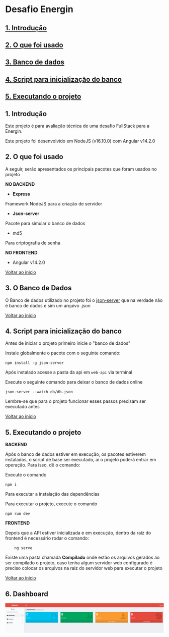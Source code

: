 # <a id="begin"> Desafio Energin

## [1. Introdução](#intro)
## [2. O que foi usado](#uso)
## [3. Banco de dados](#db)
## [4. Script para inicialização do banco](#antes)
## [5. Executando o projeto](#run)


## <a id="intro">1. Introdução

Este projeto é para avaliação técnica de uma desafio FullStack para a Energin.

Este projeto foi desenvolvido em NodeJS (v16.10.0) com Angular v14.2.0

## <a id="uso"> 2. O que foi usado

A seguir, serão apresentados os principais pacotes que foram usados no projeto

**NO BACKEND**

* <b>Express</b>

Framework NodeJS para a criação de servidor 

* <b>Json-server</b>

Pacote para simular o banco de dados

* md5

Para criptografia de senha


**NO FRONTEND**

* Angular v14.2.0


[Voltar ao inicio](#begin)

## <a id="db"> 3. O Banco de Dados

O Banco de dados utilizado no projeto foi o [json-server](https://www.npmjs.com/package/json-server) que na verdade não é banco de dados e sim um arquivo .json


[Voltar ao inicio](#begin)

## <a id="antes"> 4. Script para inicialização do banco

Antes de iniciar o projeto primeiro inicie o "banco de dados"

Instale globalmente o pacote com o seguinte comando:

    npm install -g json-server

Após instalado acesse a pasta da api em `web-api` via terminal

Execute o seguinte comando para deixar o banco de dados online

    json-server --watch db/db.json

Lembre-se que para o projeto funcionar esses passos precisam ser executado antes

[Voltar ao inicio](#begin)

## <a id="run"> 5. Executando o projeto

**BACKEND**

Após o banco de dados estiver em execução, os pacotes estiverem instalados, o script de base ser executado, aí o projeto poderá entrar em operação. Para isso, dê o comando:

Execute o comando 

    npm i

Para executar a instalação das dependências

Para executar o projeto, execute o comando

    npm run dev

**FRONTEND**

Depois que a API estiver inicializada e em execução, dentro da raíz do frontend é necessário rodar o comando:

        ng serve

Existe uma pasta chamada **Compilado** onde estão os arquivos gerados ao ser compilado o projeto, caso tenha algum servidor web configurado é preciso colocar os arquivos na raiz do servidor web para executar o projeto


[Voltar ao inicio](#begin)

## <a id="dashboard"> 6. Dashboard

![alt text](https://github.com/cbcarlos07/desafio-energin/blob/main/print/dashboard.png)


